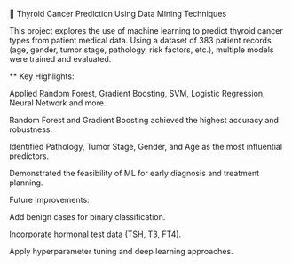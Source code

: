 🧬 Thyroid Cancer Prediction Using Data Mining Techniques

This project explores the use of machine learning to predict thyroid cancer types from patient medical data. Using a dataset of 383 patient records (age, gender, tumor stage, pathology, risk factors, etc.), multiple models were trained and evaluated.

** Key Highlights:

Applied Random Forest, Gradient Boosting, SVM, Logistic Regression, Neural Network and more.

Random Forest and Gradient Boosting achieved the highest accuracy and robustness.

Identified Pathology, Tumor Stage, Gender, and Age as the most influential predictors.

Demonstrated the feasibility of ML for early diagnosis and treatment planning.

Future Improvements:

Add benign cases for binary classification.

Incorporate hormonal test data (TSH, T3, FT4).

Apply hyperparameter tuning and deep learning approaches.
